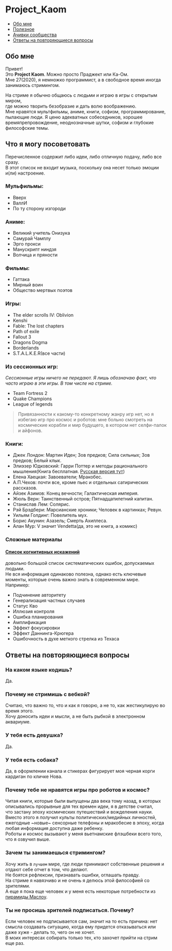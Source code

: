 # Project_Kaom

- [Обо мне](#обо-мне)
- [Полезное](#что-я-могу-посоветовать)
- [Ачивки сообщества](achievements.md)
- [Ответы на повторяющиеся вопросы](#ответы-на-повторяющиеся-вопросы)


## Обо мне
Привет!  
Это **Project Kaom**. Можно просто Праджект или Ка-Ом.  
Мне 27(2020), я немножко программист, а в свободное время иногда занимаюсь стримингом.

На стриме я обычно общаюсь с людьми и играю в игры с открытым миром,  
где можно творить безобразие и дать волю воображению.  
Мне нравятся мультфильмы, аниме, книги, софизм, программирование, пылающие люди.
Я ценю адекватных собеседников, хорошее времяпрепровождение, неоднозначные шутки, софизм и глубокие философские темы.  

## Что я могу посоветовать
Перечисленное содержит либо идеи, либо отличную подачу, либо все сразу.  
В этот список не входит музыка, поскольку она несет только эмоции и(ли) настроение.  

### Мульфильмы:
- Вверх
- ВаллИ
- По ту сторону изгороди

### Аниме:
- Великий учитель Онизука
- Самурай Чамплу
- Эрго прокси
- Манускрипт ниндзя
- Волчица и пряности

### Фильмы:
- Гаттака
- Мирный воин
- Общество мертвых поэтов

### Игры:
- The elder scrolls IV: Oblivion
- Kenshi
- Fable: The lost chapters
- Path of exile
- Fallout 3
- Dragons Dogma
- Borderlands
- S.T.A.L.K.E.R(все части)

### Из сессионных игр:
*Сессионные игры ничего не передают. Я лишь обозначаю факт, что часто играю в эти игры. В том числе на стриме.*
- Team Fortress 2
- Quake Champions
- League of legends

> Привязанности к какому-то конкретному жанру игр нет, но я избегаю игр про космос и роботов: мне больно смотреть на космические корабли и мир будущего, в котором нет селфи-палок и айфонов.

### Книги:
- Джек Лондон: Мартин Иден; Зов предков; Сила сильных; Зов предков; Белый клык.
- Элиэзер Юдковский: Гарри Поттер и методы рационального мышления(Книга бесплатная. [Русская версия тут](https://hpmor.ru/))
- Елена Хаецкая: Завоеватели; Мракобес.
- А.П.Чехов: почти все, кроме пьес и отдельных сатирических рассказов.
- Айзек Азимов: Конец вечности; Галактическая империя.
- Жюль Верн: Таинственный остров; Пятнадцатилетний капитан.
- Станислав Лем: Солярис.
- Рэй Брэдбери: Марсианские хроники; Человек в картинках; Ревун.
- Уильям Голдинг: Повелитель мух.
- Борис Акунин: Азазель; Смерть Ахиллеса.
- Алан Мур: V значит Vendetta(да, это не книга, а комикс)

### Сложные материалы
#### [Список когнитивных искажений](https://ru.wikipedia.org/wiki/%D0%A1%D0%BF%D0%B8%D1%81%D0%BE%D0%BA_%D0%BA%D0%BE%D0%B3%D0%BD%D0%B8%D1%82%D0%B8%D0%B2%D0%BD%D1%8B%D1%85_%D0%B8%D1%81%D0%BA%D0%B0%D0%B6%D0%B5%D0%BD%D0%B8%D0%B9)  
довольно большой список систематических ошибок, допускаемых людьми.  
Не вся информация одинаково полезна, однако есть ключевые моменты, которые очень важно знать в современном мире.  
Например:
- Подчинение авторитету
- Генерализация частных случаев
- Статус Кво
- Иллюзия контроля
- Ошибка планирования
- Амплификация
- Эффект фокусировки
- Эффект Даннинга-Крюгера
- Ошибочность в духе меткого стрелка из Техаса

## Ответы на повторяющиеся вопросы

### На каком языке кодишь?
Да.

### Почему не стримишь с вебкой?
Считаю, что важно то, что и как я говорю, а не то, как жестикулирую во время этого.  
Хочу доносить идеи и мысли, а не быть рыбкой в электронном аквариуме.

### У тебя есть девушка?
Да.

### У тебя есть собака?
Да, в оформлении канала и стикерах фигурирует моя черная корги кардиган по кличке Нова.

### Почему тебе не нравятся игры про роботов и космос?
Читая книги, которые были выпущены два века тому назад, в которых описывались прорывные для тех времен идеи, я в детстве считал,  
что застану эпоху космических путешествий и вожделения науки.  
Вместо этого я *получил* культы политических/медийных личностей, ежегодные ~новые~ сенсорные телефоны и мракобесие в эпоху, когда любая информация доступна даже ребенку.  
Роботы и космос вызывают у меня вьетнамские флэшбеки всего того, что я озвучил выше.

### Зачем ты занимаешься стримингом?
Хочу жить в `лучшем` мире, где люди принимают собственные решения и отдают себе отчет в том, что делают.  
Не боятся рефлексии, признавать ошибки, оглашать правду.  
На стриме я навязчиво и не очень я делюсь этой философией со зрителями.  
А еще я пока еще человек и у меня есть некоторые потребности из [пирамиды Маслоу](https://ru.wikipedia.org/wiki/%D0%9F%D0%B8%D1%80%D0%B0%D0%BC%D0%B8%D0%B4%D0%B0_%D0%BF%D0%BE%D1%82%D1%80%D0%B5%D0%B1%D0%BD%D0%BE%D1%81%D1%82%D0%B5%D0%B9_%D0%BF%D0%BE_%D0%9C%D0%B0%D1%81%D0%BB%D0%BE%D1%83).

### Ты не просишь зрителей подписаться. Почему?
Если человек не подписывается сам, значит на то есть причина: нет смысла создавать ситуацию, когда ему придется отказываться или даже хуже - делать то, чего он не хочет.  
В моих интересах собирать только тех, кто захочет прийти на стрим еще раз.
